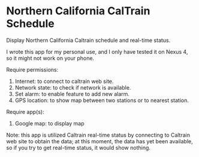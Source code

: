 Northern California CalTrain Schedule
=====================================

Display Northern California Caltrain schedule and real-time status.

I wrote this app for my personal use, and I only have tested it on Nexus 4,
so it might not work on your phone.

Require permissions:
1) Internet: to connect to caltrain web site.
2) Network state: to check if network is available.
3) Set alarm: to enable feature to add new alarm.
4) GPS location: to show map between two stations or to nearest station.

Require app(s):
1) Google map: to display map

Note: this app is utilized Caltrain real-time status by connecting to
Caltrain web site to obtain the data; at this moment, the data has yet been
available, so if you try to get real-time status, it would show nothing.
